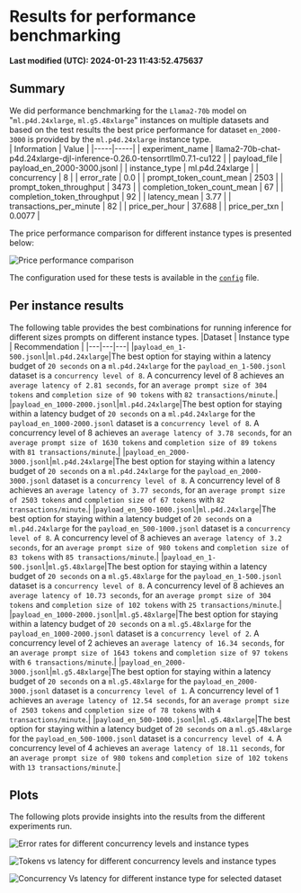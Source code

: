 
# Results for performance benchmarking

**Last modified (UTC): 2024-01-23 11:43:52.475637**

## Summary

We did performance benchmarking for the `Llama2-70b` model on "`ml.p4d.24xlarge`, `ml.g5.48xlarge`" instances on multiple datasets and based on the test results the best price performance for dataset `en_2000-3000` is provided by the `ml.p4d.24xlarge` instance type.  
| Information | Value |
|-----|-----|
| experiment_name | llama2-70b-chat-p4d.24xlarge-djl-inference-0.26.0-tensorrtllm0.7.1-cu122 |
| payload_file | payload_en_2000-3000.jsonl |
| instance_type | ml.p4d.24xlarge |
| concurrency | 8 |
| error_rate | 0.0 |
| prompt_token_count_mean | 2503 |
| prompt_token_throughput | 3473 |
| completion_token_count_mean | 67 |
| completion_token_throughput | 92 |
| latency_mean | 3.77 |
| transactions_per_minute | 82 |
| price_per_hour | 37.688 |
| price_per_txn | 0.0077 |


The price performance comparison for different instance types is presented below:

![Price performance comparison](business_summary.png)

The configuration used for these tests is available in the [`config`](config-llama2-70b-g5-p4d-trt.yml) file.


## Per instance results

The following table provides the best combinations for running inference for different sizes prompts on different instance types.
|Dataset   | Instance type   | Recommendation   |
|---|---|---|
|`payload_en_1-500.jsonl`|`ml.p4d.24xlarge`|The best option for staying within a latency budget of `20 seconds` on a `ml.p4d.24xlarge` for the `payload_en_1-500.jsonl` dataset is a `concurrency level of 8`. A concurrency level of 8 achieves an `average latency of 2.81 seconds`, for an `average prompt size of 304 tokens` and `completion size of 90 tokens` with `82 transactions/minute`.|
|`payload_en_1000-2000.jsonl`|`ml.p4d.24xlarge`|The best option for staying within a latency budget of `20 seconds` on a `ml.p4d.24xlarge` for the `payload_en_1000-2000.jsonl` dataset is a `concurrency level of 8`. A concurrency level of 8 achieves an `average latency of 3.78 seconds`, for an `average prompt size of 1630 tokens` and `completion size of 89 tokens` with `81 transactions/minute`.|
|`payload_en_2000-3000.jsonl`|`ml.p4d.24xlarge`|The best option for staying within a latency budget of `20 seconds` on a `ml.p4d.24xlarge` for the `payload_en_2000-3000.jsonl` dataset is a `concurrency level of 8`. A concurrency level of 8 achieves an `average latency of 3.77 seconds`, for an `average prompt size of 2503 tokens` and `completion size of 67 tokens` with `82 transactions/minute`.|
|`payload_en_500-1000.jsonl`|`ml.p4d.24xlarge`|The best option for staying within a latency budget of `20 seconds` on a `ml.p4d.24xlarge` for the `payload_en_500-1000.jsonl` dataset is a `concurrency level of 8`. A concurrency level of 8 achieves an `average latency of 3.2 seconds`, for an `average prompt size of 980 tokens` and `completion size of 83 tokens` with `85 transactions/minute`.|
|`payload_en_1-500.jsonl`|`ml.g5.48xlarge`|The best option for staying within a latency budget of `20 seconds` on a `ml.g5.48xlarge` for the `payload_en_1-500.jsonl` dataset is a `concurrency level of 8`. A concurrency level of 8 achieves an `average latency of 10.73 seconds`, for an `average prompt size of 304 tokens` and `completion size of 102 tokens` with `25 transactions/minute`.|
|`payload_en_1000-2000.jsonl`|`ml.g5.48xlarge`|The best option for staying within a latency budget of `20 seconds` on a `ml.g5.48xlarge` for the `payload_en_1000-2000.jsonl` dataset is a `concurrency level of 2`. A concurrency level of 2 achieves an `average latency of 16.34 seconds`, for an `average prompt size of 1643 tokens` and `completion size of 97 tokens` with `6 transactions/minute`.|
|`payload_en_2000-3000.jsonl`|`ml.g5.48xlarge`|The best option for staying within a latency budget of `20 seconds` on a `ml.g5.48xlarge` for the `payload_en_2000-3000.jsonl` dataset is a `concurrency level of 1`. A concurrency level of 1 achieves an `average latency of 12.54 seconds`, for an `average prompt size of 2503 tokens` and `completion size of 78 tokens` with `4 transactions/minute`.|
|`payload_en_500-1000.jsonl`|`ml.g5.48xlarge`|The best option for staying within a latency budget of `20 seconds` on a `ml.g5.48xlarge` for the `payload_en_500-1000.jsonl` dataset is a `concurrency level of 4`. A concurrency level of 4 achieves an `average latency of 18.11 seconds`, for an `average prompt size of 980 tokens` and `completion size of 102 tokens` with `13 transactions/minute`.|

## Plots

The following plots provide insights into the results from the different experiments run.

![Error rates for different concurrency levels and instance types](error_rates.png)

![Tokens vs latency for different concurrency levels and instance types](tokens_vs_latency.png)

![Concurrency Vs latency for different instance type for selected dataset](concurrency_vs_inference_latency.png)
